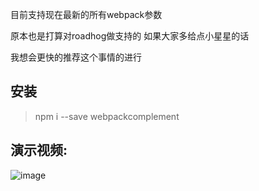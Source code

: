 目前支持现在最新的所有webpack参数

原本也是打算对roadhog做支持的 如果大家多给点小星星的话

我想会更快的推荐这个事情的进行

安装
---
> npm i --save webpackcomplement

演示视频:
---

![image](https://github.com/fangkyi03/webpackcomplement/blob/master/QQ20180512-144213-HD.gif)
